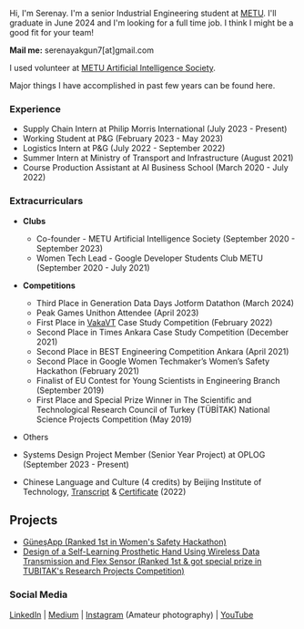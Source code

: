 Hi, I'm Serenay. I'm a senior Industrial Engineering student at [METU](https://www.metu.edu.tr/). I'll graduate in June 2024 and I'm looking for a full time job. I think I might be a good fit for your team!

**Mail me:** serenayakgun7[at]gmail.com

I used volunteer at [METU Artificial Intelligence Society](https://odtuyzt.github.io/#).

Major things I have accomplished in past few years can be found here.

### Experience
- Supply Chain Intern at Philip Morris International (July 2023 - Present)
- Working Student at P&G (February 2023 - May 2023)
- Logistics Intern at P&G (July 2022 - September 2022)
- Summer Intern at Ministry of Transport and Infrastructure (August 2021)
- Course Production Assistant at AI Business School (March 2020 - July 2022)

### Extracurriculars

- **Clubs**
  - Co-founder - METU Artificial Intelligence Society (September 2020 - September 2023)
  - Women Tech Lead - Google Developer Students Club METU (September 2020 - July 2021)


- **Competitions**
  - Third Place in Generation Data Days Jotform Datathon (March 2024)
  - Peak Games Unithon Attendee (April 2023)
  - First Place in [VakaVT](https://odtuvt.org.tr/vaka-vt/) Case Study Competition (February 2022)
  - Second Place in Times Ankara Case Study Competition (December 2021)
  - Second Place in BEST Engineering Competition Ankara (April 2021)
  - Second Place in Google Women Techmaker’s Women’s Safety Hackathon (February 2021)
  - Finalist of EU Contest for Young Scientists in Engineering Branch (September 2019)
  - First Place and Special Prize Winner in The Scientific and Technological Research Council of Turkey (TÜBİTAK) National Science Projects Competition (May 2019)

- Others
- Systems Design Project Member (Senior Year Project) at OPLOG (September 2023 - Present)
- Chinese Language and Culture (4 credits) by Beijing Institute of Technology, [Transcript](BIT_Transcript.pdf) & [Certificate](BIT_Certificate.pdf) (2022)

## Projects
- [GüneşApp (Ranked 1st in Women's Safety Hackathon)](projects/gunesapp.md)
- [Design of a Self-Learning Prosthetic Hand Using Wireless Data Transmission and Flex Sensor (Ranked 1st & got special prize in TUBITAK's Research Projects Competition)](projects/prosthetichand.md)
 
### Social Media
[LinkedIn](https://www.linkedin.com/in/serenayakgun01/) | [Medium](https://medium.com/@serenaytalks) | [Instagram](https://www.instagram.com/serenaytakesphotos/) (Amateur photography) | [YouTube](https://www.youtube.com/c/SerenayAkg%C3%BCn/featured)
